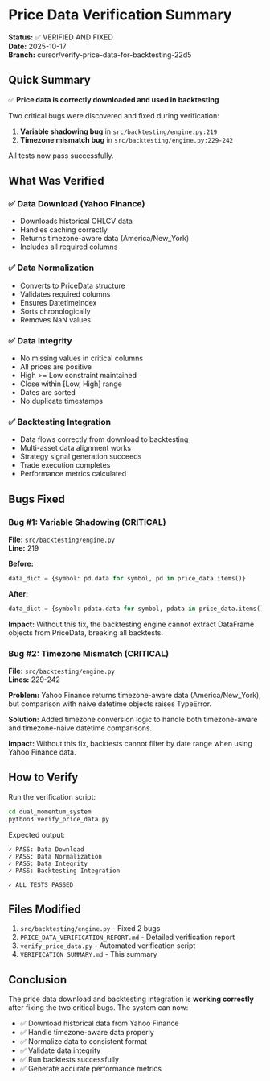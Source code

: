 # Price Data Verification Summary

**Status:** ✅ VERIFIED AND FIXED  
**Date:** 2025-10-17  
**Branch:** cursor/verify-price-data-for-backtesting-22d5

## Quick Summary

✅ **Price data is correctly downloaded and used in backtesting**

Two critical bugs were discovered and fixed during verification:

1. **Variable shadowing bug** in `src/backtesting/engine.py:219`
2. **Timezone mismatch bug** in `src/backtesting/engine.py:229-242`

All tests now pass successfully.

## What Was Verified

### ✅ Data Download (Yahoo Finance)
- Downloads historical OHLCV data
- Handles caching correctly
- Returns timezone-aware data (America/New_York)
- Includes all required columns

### ✅ Data Normalization
- Converts to PriceData structure
- Validates required columns
- Ensures DatetimeIndex
- Sorts chronologically
- Removes NaN values

### ✅ Data Integrity
- No missing values in critical columns
- All prices are positive
- High >= Low constraint maintained
- Close within [Low, High] range
- Dates are sorted
- No duplicate timestamps

### ✅ Backtesting Integration
- Data flows correctly from download to backtesting
- Multi-asset data alignment works
- Strategy signal generation succeeds
- Trade execution completes
- Performance metrics calculated

## Bugs Fixed

### Bug #1: Variable Shadowing (CRITICAL)

**File:** `src/backtesting/engine.py`  
**Line:** 219

**Before:**
```python
data_dict = {symbol: pd.data for symbol, pd in price_data.items()}
```

**After:**
```python
data_dict = {symbol: pdata.data for symbol, pdata in price_data.items()}
```

**Impact:** Without this fix, the backtesting engine cannot extract DataFrame objects from PriceData, breaking all backtests.

### Bug #2: Timezone Mismatch (CRITICAL)

**File:** `src/backtesting/engine.py`  
**Lines:** 229-242

**Problem:** Yahoo Finance returns timezone-aware data (America/New_York), but comparison with naive datetime objects raises TypeError.

**Solution:** Added timezone conversion logic to handle both timezone-aware and timezone-naive datetime comparisons.

**Impact:** Without this fix, backtests cannot filter by date range when using Yahoo Finance data.

## How to Verify

Run the verification script:

```bash
cd dual_momentum_system
python3 verify_price_data.py
```

Expected output:
```
✓ PASS: Data Download
✓ PASS: Data Normalization
✓ PASS: Data Integrity
✓ PASS: Backtesting Integration

✓ ALL TESTS PASSED
```

## Files Modified

1. `src/backtesting/engine.py` - Fixed 2 bugs
2. `PRICE_DATA_VERIFICATION_REPORT.md` - Detailed verification report
3. `verify_price_data.py` - Automated verification script
4. `VERIFICATION_SUMMARY.md` - This summary

## Conclusion

The price data download and backtesting integration is **working correctly** after fixing the two critical bugs. The system can now:

- ✅ Download historical data from Yahoo Finance
- ✅ Handle timezone-aware data properly
- ✅ Normalize data to consistent format
- ✅ Validate data integrity
- ✅ Run backtests successfully
- ✅ Generate accurate performance metrics
